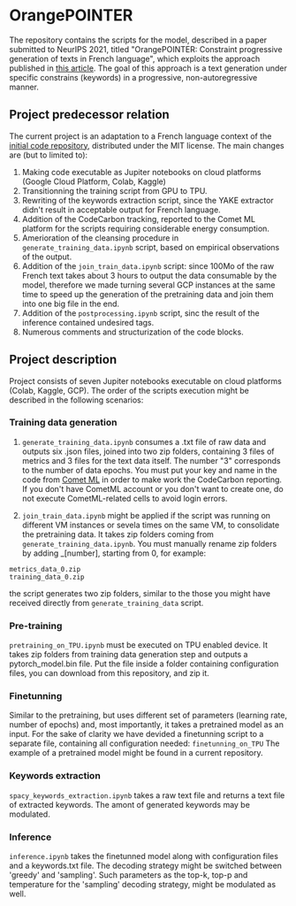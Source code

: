 # OrangePOINTER

The repository contains the scripts for the model, described in a paper submitted to NeurIPS 2021, titled 
"OrangePOINTER: Constraint progressive generation of texts in French language", which exploits the approach published in <a href="https://arxiv.org/abs/2005.00558">this article</a>.
The goal of this approach is a text generation under specific constrains (keywords) in a progressive, non-autoregressive manner.

## Project predecessor relation
The current project is an adaptation to a French language context of the <a href="https://github.com/dreasysnail/POINTER">initial code repository</a>, distributed under the MIT license. 
The main changes are (but to limited to):
1. Making code executable as Jupiter notebooks on cloud platforms (Google Cloud Platform, Colab, Kaggle)   
2. Transitionning the training script from GPU to TPU.
3. Rewriting of the keywords extraction script, since the YAKE extractor didn't result in acceptable output for French language.
4. Addition of the CodeCarbon tracking, reported to the Comet ML platform for the scripts requiring considerable energy consumption.
5. Amerioration of the cleansing procedure in ```generate_training_data.ipynb``` script, based on empirical observations of the output.
6. Addition of the ```join_train_data.ipynb``` script: since 100Mo of the raw French text takes about 3 hours to output the data consumable by the model, therefore we made turning several GCP instances at the same time to speed up the generation of the pretraining data and join them into one big file in the end.
7. Addition of the ```postprocessing.ipynb``` script, sinc the result of the inference contained undesired tags.
8. Numerous comments and structurization of the code blocks.

## Project description
Project consists of seven Jupiter notebooks executable on cloud platforms (Colab, Kaggle, GCP).
The order of the scripts execution might be described in the following scenarios:

### Training data generation
1) ```generate_training_data.ipynb``` consumes a .txt file of raw data and outputs six .json files, joined into two zip folders, containing 
3 files of metrics and 3 files for the text data itself. The number "3" corresponds to the number of data epochs.
You must put your key and name in the code from <a href="https://www.comet.ml/site/">Comet ML</a> in order to make work the CodeCarbon reporting. If you don't have CometML account or you don't want to create one, do not execute CometML-related cells to avoid login errors.

2) ```join_train_data.ipynb``` might be applied if the script was running on different VM instances or sevela times on the same VM, to consolidate the pretraining data.
It takes zip folders coming from ```generate_training_data.ipynb```. You must manually rename zip folders by adding _[number], starting from 0, for example:
```
metrics_data_0.zip
training_data_0.zip
```
the script generates two zip folders, similar to the those you might have received directly from ```generate_training_data``` script.

### Pre-training
```pretraining_on_TPU.ipynb``` must be executed on TPU enabled device. It takes zip folders from training data generation step and outputs a pytorch_model.bin file. Put the file inside a folder containing configuration files, you can download from this repository, and zip it.
 
### Finetunning
Similar to the pretraining, but uses different set of parameters (learning rate, number of epochs) and, most importantly, it takes a pretrained model as an input. 
For the sake of clarity we have devided a finetunning script to a separate file, containing all configuration needed: ```finetunning_on_TPU```
The example of a pretrained model might be found in a current repository.
 
### Keywords extraction
```spacy_keywords_extraction.ipynb``` takes a raw text file and returns a text file of extracted keywords. The amont of generated keywords may be modulated.

### Inference
```inference.ipynb``` takes the finetunned model along with configuration files and a keywords.txt file. 
The decoding strategy might be switched between 'greedy' and 'sampling'. 
Such parameters as the top-k, top-p and temperature for the 'sampling' decoding strategy, might be modulated as well. 
